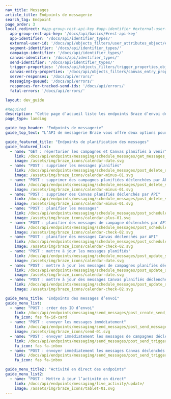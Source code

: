 ```yaml
---
nav_title: Messages
article_title: Endpoints de messagerie
search_tag: Endpoint
page_order: 3
local_redirect: #app-group-rest-api-key #app-identifier #external-user-id #segment-identifier #campaign-identifier #canvas-identifier #trigger-properties #canvas-identifier #server-responses #fatal-errors #responses-for-tracked-send-ids #messaging-queued #canvas-entry-properties
  app-group-rest-api-key: '/docs/api/basics/#rest-api-key'
  app-identifier: '/docs/api/identifier_types/'
  external-user-id: '/docs/api/objects_filters/user_attributes_object/#braze-user-profile-fields'
  segment-identifier: '/docs/api/identifier_types/'
  campaign-identifier: '/docs/api/identifier_types/'
  canvas-identifier: '/docs/api/identifier_types/'
  send-identifier: '/docs/api/identifier_types/'
  trigger-properties: '/docs/api/objects_filters/trigger_properties_object'
  canvas-entry-properties: '/docs/api/objects_filters/canvas_entry_properties_object'
  server-responses: '/docs/api/errors/'
  messaging-queued: '/docs/api/errors/'
  responses-for-tracked-send-ids: '/docs/api/errors/'
  fatal-errors: '/docs/api/errors/'

layout: dev_guide

#Required
description: "Cette page d’accueil liste les endpoints Braze d’envoi de messages."
page_type: landing

guide_top_header: "Endpoints de messagerie"
guide_top_text: "L’API de messagerie Braze vous offre deux options pour envoyer des messages à vos utilisateurs. Vous pouvez fournir le contenu et la configuration du message dans la demande API à l’aide des endpoints <code class='highlighter-rouge'>/messages/send</code> et `/messages/schedule`. Vous pouvez également gérer les détails de votre message avec une campagne de livraison déclenchée par API dans le tableau de bord et contrôler simplement quand et à qui il est envoyé grâce aux endpoints `campaigns/trigger/send` et `campaigns/trigger/schedule`. Les sections suivantes détaillent la spécification de demande pour les deux méthodes. <br> <br> Comme pour les autres campagnes, vous pouvez limiter le nombre de fois qu’un utilisateur particulier peut recevoir une campagne de l’API de messagerie en configurant les [paramètres de rééligibilité](/docs/user_guide/engagement_tools/campaigns/building_campaigns/delivery_types/api_triggered_delivery/#re-eligibility-with-api-triggered-campaigns) dans le tableau de bord de Braze. Braze ne livrera pas de messages API aux utilisateurs qui ne sont pas rééligibles pour la campagne, quel que soit le nombre de demandes API envoyées. <br> <br> Les endpoints d’envoi vous permettent d’envoyer des messages instantanés et ad hoc aux utilisateurs désignés. Si vous souhaitez cibler un segment, un enregistrement de votre demande sera stocké dans la Developer Console (Console du développeur). Les endpoints de planification vous permettent d’envoyer des messages à un moment donné et de modifier ou d’annuler des messages que vous avez déjà planifiés."

guide_featured_title: "Endpoints de planification des messages"
guide_featured_list:
  - name: "GET : répertorier les campagnes et Canvas planifiés à venir"
    link: /docs/api/endpoints/messaging/schedule_messages/get_messages_scheduled/
    image: /assets/img/braze_icons/calendar-date.svg
  - name: "POST : supprimer les messages planifiés"
    link: /docs/api/endpoints/messaging/schedule_messages/post_delete_scheduled_messages/
    image: /assets/img/braze_icons/calendar-minus-01.svg
  - name: "POST : supprimer des campagnes planifiées déclenchées par API"
    link: /docs/api/endpoints/messaging/schedule_messages/post_delete_scheduled_triggered_messages/
    image: /assets/img/braze_icons/calendar-minus-01.svg
  - name: "POST : supprimer des Canvas planifiés déclenchés par API"
    link: /docs/api/endpoints/messaging/schedule_messages/post_delete_scheduled_triggered_canvases/
    image: /assets/img/braze_icons/calendar-minus-01.svg
  - name: "POST : planifier les messages"
    link: /docs/api/endpoints/messaging/schedule_messages/post_schedule_messages/
    image: /assets/img/braze_icons/calendar-plus-01.svg
  - name: "POST : planifier des messages de campagne déclenchés par API"
    link: /docs/api/endpoints/messaging/schedule_messages/post_schedule_triggered_campaigns/
    image: /assets/img/braze_icons/calendar-check-02.svg
  - name: "POST : planifier des messages Canvas déclenchés par API"
    link: /docs/api/endpoints/messaging/schedule_messages/post_schedule_triggered_canvases/
    image: /assets/img/braze_icons/calendar-check-02.svg
  - name: "POST : mettre à jour les messages planifiés"
    link: /docs/api/endpoints/messaging/schedule_messages/post_update_scheduled_messages/
    image: /assets/img/braze_icons/calendar-date.svg
  - name: "POST : mettre à jour les messages de campagnes planifiés déclenchés par API"
    link: /docs/api/endpoints/messaging/schedule_messages/post_update_scheduled_triggered_campaigns/
    image: /assets/img/braze_icons/calendar-date.svg
  - name: "POST : mettre à jour des messages Canvas planifiés déclenchés par API"
    link: /docs/api/endpoints/messaging/schedule_messages/post_update_scheduled_triggered_canvases/
    image: /assets/img/braze_icons/calendar-check-02.svg

guide_menu_title: "Endpoints des messages d’envoi"
guide_menu_list:
  - name: "POST : créer des ID d’envoi"
    link: /docs/api/endpoints/messaging/send_messages/post_create_send_ids/
    fa_icon: fas fa-id-card
  - name: "POST : envoyer les messages immédiatement"
    link: /docs/api/endpoints/messaging/send_messages/post_send_messages/
    image: /assets/img/braze_icons/send-01.svg
  - name: "POST : envoyer immédiatement les messages de campagnes déclenchés par API"
    link: /docs/api/endpoints/messaging/send_messages/post_send_triggered_campaigns/
    fa_icon: fas fa-inbox
  - name: "POST : envoyer immédiatement les messages Canvas déclenchés par API"
    link: /docs/api/endpoints/messaging/send_messages/post_send_triggered_canvases/
    fa_icon: fas fa-inbox

guide_menu_title2: "Activité en direct des endpoints"
guide_menu_list2:
  - name: "POST : Mettre à jour l’activité en direct"
    link: /docs/api/endpoints/messaging/live_activity/update/
    image: /assets/img/braze_icons/tablet-01.svg
---
```

